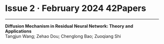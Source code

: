 # Issue 2 · February 2024 42Papers

*****

**Diffusion Mechanism in Residual Neural Network: Theory and Applications**  
Tangjun Wang; Zehao Dou; Chenglong Bao; Zuoqiang Shi  


